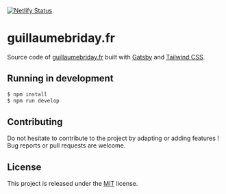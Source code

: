 [![Netlify Status](https://api.netlify.com/api/v1/badges/f1ff9daf-4123-4b27-9aab-761073812859/deploy-status)](https://app.netlify.com/sites/guillaumebriday/deploys)

# guillaumebriday.fr

Source code of [guillaumebriday.fr](https://guillaumebriday.fr) built with [Gatsby](https://www.gatsbyjs.org) and [Tailwind CSS](https://tailwindcss.com/).

## Running in development

```bash
$ npm install
$ npm run develop
```

## Contributing

Do not hesitate to contribute to the project by adapting or adding features ! Bug reports or pull requests are welcome.

## License

This project is released under the [MIT](http://opensource.org/licenses/MIT) license.
